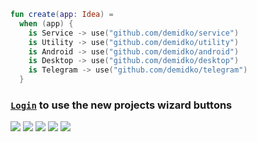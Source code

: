 ```kotlin
fun create(app: Idea) =
  when (app) {
    is Service -> use("github.com/demidko/service")
    is Utility -> use("github.com/demidko/utility")
    is Android -> use("github.com/demidko/android")
    is Desktop -> use("github.com/demidko/desktop")
    is Telegram -> use("github.com/demidko/telegram")
  }

```
### [`Login`](https://github.com/login) to use the new projects wizard buttons 
[![](https://img.shields.io/badge/service-EA7100?style=for-the-badge&logo=spring)](https://github.com/demidko/service/generate) 
[![](https://img.shields.io/badge/utility-003E54?style=for-the-badge&logo=cmake)](https://github.com/demidko/utility/generate) 
[![](https://img.shields.io/badge/android-darkgreen?style=for-the-badge&logo=android)](https://github.com/demidko/android/generate) 
[![](https://img.shields.io/badge/desktop-darkblue?style=for-the-badge&logo=kotlin)](https://github.com/demidko/desktop/generate)
[![](https://img.shields.io/badge/telegram-blue?style=for-the-badge&logo=telegram)](https://github.com/demidko/telegram/generate) 
